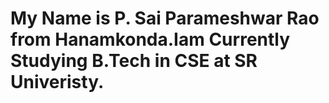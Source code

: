 # My Name is P. Sai Parameshwar Rao from Hanamkonda.Iam Currently Studying B.Tech in CSE at SR Univeristy.